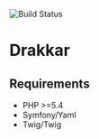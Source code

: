![Build Status](https://travis-ci.org/Uthmordar/Drakkar)
# Drakkar
## Requirements
* PHP >=5.4
* Symfony/Yaml
* Twig/Twig